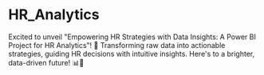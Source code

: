 # HR_Analytics
Excited to unveil "Empowering HR Strategies with Data Insights: A Power BI Project for HR Analytics"! 🌟 Transforming raw data into actionable strategies, guiding HR decisions with intuitive insights. Here's to a brighter, data-driven future! 📊🚀
